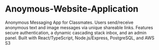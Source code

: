 # Anoymous-Website-Application
Anonymous Messaging App for Classmates. Users send/receive anonymous text and image messages via unique shareable links. Features secure authentication, a dynamic cascading stack inbox, and an admin panel. Built with React/TypeScript, Node.js/Express, PostgreSQL, and AWS S3
